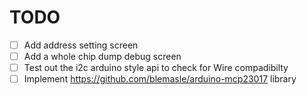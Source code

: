 # TODO

- [ ] Add address setting screen
- [ ] Add a whole chip dump debug screen
- [ ] Test out the i2c arduino style api to check for Wire compadibilty
- [ ] Implement https://github.com/blemasle/arduino-mcp23017 library
